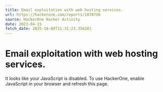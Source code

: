 ```yaml
---
title: Email exploitation with web hosting services.
url: https://hackerone.com/reports/1878756
source: HackerOne Hacker Activity
date: 2023-04-15
fetch_date: 2025-10-04T11:31:23.356281
---
```


# Email exploitation with web hosting services.

It looks like your JavaScript is disabled. To use HackerOne, enable JavaScript in your browser and refresh this page.